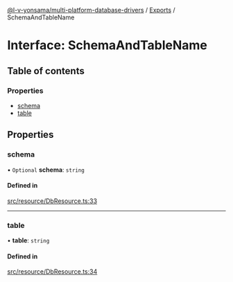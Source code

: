 [@l-v-yonsama/multi-platform-database-drivers](../README.md) / [Exports](../modules.md) / SchemaAndTableName

# Interface: SchemaAndTableName

## Table of contents

### Properties

- [schema](SchemaAndTableName.md#schema)
- [table](SchemaAndTableName.md#table)

## Properties

### schema

• `Optional` **schema**: `string`

#### Defined in

[src/resource/DbResource.ts:33](https://github.com/l-v-yonsama/db-drivers/blob/12eed28de8f9188d5f41a369b9631304eade7c0f/src/resource/DbResource.ts#L33)

___

### table

• **table**: `string`

#### Defined in

[src/resource/DbResource.ts:34](https://github.com/l-v-yonsama/db-drivers/blob/12eed28de8f9188d5f41a369b9631304eade7c0f/src/resource/DbResource.ts#L34)
